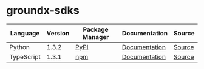 # groundx-sdks

|Language|Version|Package Manager|Documentation|Source|
|-|-|-|-|-|
|Python|1.3.2|[PyPI](https://pypi.org/project/groundx-python-sdk/1.3.2)|[Documentation](https://github.com/groundxai/groundx-sdks/tree/main/sdks/python/README.md)|[Source](https://github.com/groundxai/groundx-sdks/tree/main/sdks/python)|
|TypeScript|1.3.1|[npm](https://www.npmjs.com/package/groundx-typescript-sdk/v/1.3.1)|[Documentation](https://github.com/groundxai/groundx-sdks/tree/main/sdks/typescript/README.md)|[Source](https://github.com/groundxai/groundx-sdks/tree/main/sdks/typescript)|